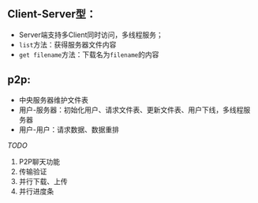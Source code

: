 ## Client-Server型：
* Server端支持多Client同时访问，多线程服务；
* `list`方法：获得服务器文件内容
* `get filename`方法：下载名为`filename`的内容

## p2p:
* 中央服务器维护文件表
* 用户-服务器：初始化用户、请求文件表、更新文件表、用户下线，多线程服务器
* 用户-用户：请求数据、数据重排


*TODO*
1. P2P聊天功能
2. 传输验证
3. 并行下载、上传
4. 并行进度条